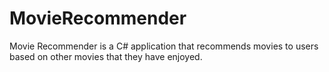 # MovieRecommender
Movie Recommender is a C# application that recommends movies to users based on other movies that they have enjoyed.
